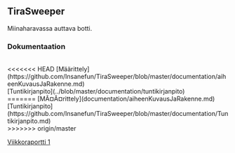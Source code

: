 ## TiraSweeper
Miinaharavassa auttava botti.<br />

### Dokumentaation
<br />
<<<<<<< HEAD
[Määrittely](https://github.com/Insanefun/TiraSweeper/blob/master/documentation/aiheenKuvausJaRakenne.md) <br />
[Tuntikirjanpito](../blob/master/documentation/tuntikirjanpito) <br />
=======
[MÃ¤Ã¤rittely](documentation/aiheenKuvausJaRakenne.md) <br />
[Tuntikirjanpito](https://github.com/Insanefun/TiraSweeper/blob/master/documentation/Tuntikirjanpito.md) <br />
>>>>>>> origin/master
<br />

[Viikkoraportti 1](https://github.com/Insanefun/TiraSweeper/blob/master/documentation/viikkoraportti.md)
